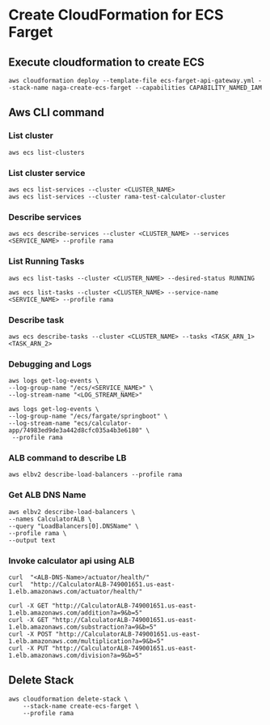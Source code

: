 # Create CloudFormation for ECS Farget

## Execute cloudformation to create ECS

    aws cloudformation deploy --template-file ecs-farget-api-gateway.yml --stack-name naga-create-ecs-farget --capabilities CAPABILITY_NAMED_IAM 

## Aws CLI command

### List cluster

    aws ecs list-clusters

### List cluster service

    aws ecs list-services --cluster <CLUSTER_NAME> 
    aws ecs list-services --cluster rama-test-calculator-cluster  

### Describe services

    aws ecs describe-services --cluster <CLUSTER_NAME> --services <SERVICE_NAME> --profile rama

### List Running Tasks

    aws ecs list-tasks --cluster <CLUSTER_NAME> --desired-status RUNNING

    aws ecs list-tasks --cluster <CLUSTER_NAME> --service-name <SERVICE_NAME> --profile rama

### Describe task

    aws ecs describe-tasks --cluster <CLUSTER_NAME> --tasks <TASK_ARN_1> <TASK_ARN_2>


### Debugging and Logs

    aws logs get-log-events \
    --log-group-name "/ecs/<SERVICE_NAME>" \
    --log-stream-name "<LOG_STREAM_NAME>"

    aws logs get-log-events \
    --log-group-name "/ecs/fargate/springboot" \
    --log-stream-name "ecs/calculator-app/74983ed9de3a442d8cfc035a4b3e6180" \
     --profile rama

### ALB command  to describe LB

    aws elbv2 describe-load-balancers --profile rama

### Get ALB DNS Name

    aws elbv2 describe-load-balancers \
    --names CalculatorALB \
    --query "LoadBalancers[0].DNSName" \
    --profile rama \
    --output text

### Invoke calculator api using ALB

    curl  "<ALB-DNS-Name>/actuator/health/"
    curl  "http://CalculatorALB-749001651.us-east-1.elb.amazonaws.com/actuator/health/"

    curl -X GET "http://CalculatorALB-749001651.us-east-1.elb.amazonaws.com/addition?a=9&b=5"
    curl -X GET "http://CalculatorALB-749001651.us-east-1.elb.amazonaws.com/substraction?a=9&b=5"
    curl -X POST "http://CalculatorALB-749001651.us-east-1.elb.amazonaws.com/multiplication?a=9&b=5"
    curl -X PUT "http://CalculatorALB-749001651.us-east-1.elb.amazonaws.com/division?a=9&b=5"

## Delete Stack

    aws cloudformation delete-stack \
        --stack-name create-ecs-farget \
        --profile rama